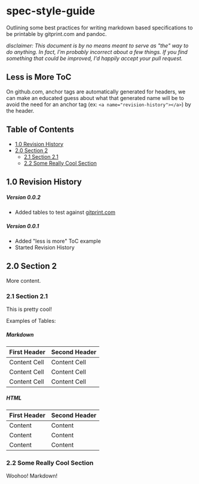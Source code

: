 spec-style-guide
================

Outlining some best practices for writing markdown based specifications to be printable by gitprint.com and pandoc.

*disclaimer: This document is by no means meant to serve as "the" way to do anything. In fact, I'm probably incorrect about a few things. If you find something that could be improved, I'd happily accept your pull request.*


## Less is More ToC

On github.com, anchor tags are automatically generated for headers, we can make an educated guess about what that generated name will be to avoid the need for an anchor tag (ex: ```<a name="revision-history"></a>```) by the header.

## Table of Contents
* [1.0 Revision History](#10-revision-history)
* [2.0 Section 2](#20-section-2)
  * [2.1 Section 2.1](#21-section-21)
  * [2.2 Some Really Cool Section](#22-some-really-cool-section)

## 1.0 Revision History

##### Version 0.0.2
* Added tables to test against [gitprint.com](http://gitprint.com)

##### Version 0.0.1
* Added "less is more" ToC example
* Started Revision History

## 2.0 Section 2

More content.

### 2.1 Section 2.1

This is pretty cool!

Examples of Tables:

##### Markdown

First Header  | Second Header
------------- | -------------
Content Cell  | Content Cell
Content Cell  | Content Cell
Content Cell  | Content Cell

##### HTML

<table>
  <thead>
    <tr>
      <th>First Header</th>
      <th>Second Header</th>
    </tr>
  </thead>
  <tbody>
    <tr>
      <td>Content</td>
      <td>Content</td>
    </tr>
    <tr>
      <td>Content</td>
      <td>Content</td>
    </tr>
    <tr>
      <td>Content</td>
      <td>Content</td>
    </tr>
  </tbody>
</table>

### 2.2 Some Really Cool Section

Woohoo! Markdown!
